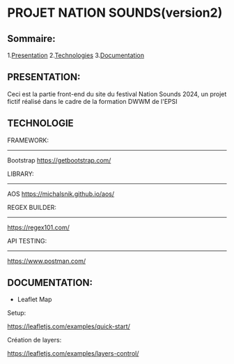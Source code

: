 # PROJET NATION SOUNDS(version2) 

## Sommaire:

1.[Presentation](#presentation)
2.[Technologies](#technologie)
3.[Documentation](#documentation)

## PRESENTATION:

Ceci est la partie front-end du site du festival Nation Sounds 2024, 
un projet fictif réalisé dans le cadre de la formation DWWM de l'EPSI

## TECHNOLOGIE

FRAMEWORK:
***
Bootstrap
https://getbootstrap.com/

LIBRARY:
***
AOS
https://michalsnik.github.io/aos/

REGEX BUILDER:
***
https://regex101.com/

API TESTING:
***
https://www.postman.com/


## DOCUMENTATION:

* Leaflet Map

Setup:

https://leafletjs.com/examples/quick-start/

Création de layers:

https://leafletjs.com/examples/layers-control/

